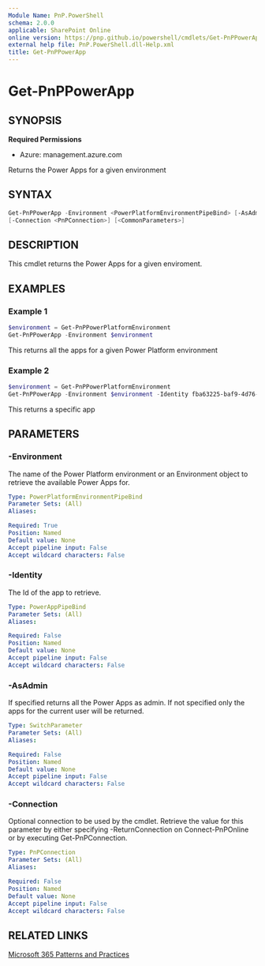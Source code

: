```yaml
---
Module Name: PnP.PowerShell
schema: 2.0.0
applicable: SharePoint Online
online version: https://pnp.github.io/powershell/cmdlets/Get-PnPPowerApp.html
external help file: PnP.PowerShell.dll-Help.xml
title: Get-PnPPowerApp
---
```

  
# Get-PnPPowerApp

## SYNOPSIS

**Required Permissions**

* Azure: management.azure.com

Returns the Power Apps for a given environment

## SYNTAX

```powershell
Get-PnPPowerApp -Environment <PowerPlatformEnvironmentPipeBind> [-AsAdmin] [-Identity <PowerAppPipeBind>] 
[-Connection <PnPConnection>] [<CommonParameters>]
```

## DESCRIPTION
This cmdlet returns the Power Apps for a given enviroment.

## EXAMPLES

### Example 1
```powershell
$environment = Get-PnPPowerPlatformEnvironment
Get-PnPPowerApp -Environment $environment
```
This returns all the apps for a given Power Platform environment

### Example 2
```powershell
$environment = Get-PnPPowerPlatformEnvironment
Get-PnPPowerApp -Environment $environment -Identity fba63225-baf9-4d76-86a1-1b42c917a182
```
This returns a specific app

## PARAMETERS

### -Environment
The name of the Power Platform environment or an Environment object to retrieve the available Power Apps for.

```yaml
Type: PowerPlatformEnvironmentPipeBind
Parameter Sets: (All)
Aliases:

Required: True
Position: Named
Default value: None
Accept pipeline input: False
Accept wildcard characters: False
```

### -Identity
The Id of the app to retrieve.

```yaml
Type: PowerAppPipeBind
Parameter Sets: (All)
Aliases:

Required: False
Position: Named
Default value: None
Accept pipeline input: False
Accept wildcard characters: False
```

### -AsAdmin
If specified returns all the Power Apps as admin. If not specified only the apps for the current user will be returned.

```yaml
Type: SwitchParameter
Parameter Sets: (All)
Aliases:

Required: False
Position: Named
Default value: None
Accept pipeline input: False
Accept wildcard characters: False
```

### -Connection
Optional connection to be used by the cmdlet.
Retrieve the value for this parameter by either specifying -ReturnConnection on Connect-PnPOnline or by executing Get-PnPConnection.

```yaml
Type: PnPConnection
Parameter Sets: (All)
Aliases:

Required: False
Position: Named
Default value: None
Accept pipeline input: False
Accept wildcard characters: False
```

## RELATED LINKS

[Microsoft 365 Patterns and Practices](https://aka.ms/m365pnp)


